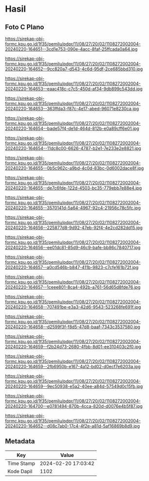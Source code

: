 # Hasil

## Foto C Plano

https://sirekap-obj-formc.kpu.go.id/1f35/pemilu/pdpr/11/08/27/20/02/1108272002004-20240220-164651--3cd1e753-090e-4acc-8faf-25ffcada0a64.jpg

https://sirekap-obj-formc.kpu.go.id/1f35/pemilu/pdpr/11/08/27/20/02/1108272002004-20240220-164652--9cc820a7-d543-4c6d-95df-2ce685bbd310.jpg

https://sirekap-obj-formc.kpu.go.id/1f35/pemilu/pdpr/11/08/27/20/02/1108272002004-20240220-164653--eaac418c-c7c5-450d-af34-9db899c543dd.jpg

https://sirekap-obj-formc.kpu.go.id/1f35/pemilu/pdpr/11/08/27/20/02/1108272002004-20240220-164653--363ffda3-f87c-4e17-abed-96071e8230ca.jpg

https://sirekap-obj-formc.kpu.go.id/1f35/pemilu/pdpr/11/08/27/20/02/1108272002004-20240220-164654--bade57f4-de1d-464d-812b-e0a89cff6e01.jpg

https://sirekap-obj-formc.kpu.go.id/1f35/pemilu/pdpr/11/08/27/20/02/1108272002004-20240220-164654--11dc8c00-6626-4787-b2e1-7e233e2e8821.jpg

https://sirekap-obj-formc.kpu.go.id/1f35/pemilu/pdpr/11/08/27/20/02/1108272002004-20240220-164655--0b5c962c-a9bd-4c0d-83bc-0d6002dace8f.jpg

https://sirekap-obj-formc.kpu.go.id/1f35/pemilu/pdpr/11/08/27/20/02/1108272002004-20240220-164655--de7c6fde-122d-4503-bc35-779ebb7e88e4.jpg

https://sirekap-obj-formc.kpu.go.id/1f35/pemilu/pdpr/11/08/27/20/02/1108272002004-20240220-164655--3570141d-5a64-4967-92c4-21956c78c5fc.jpg

https://sirekap-obj-formc.kpu.go.id/1f35/pemilu/pdpr/11/08/27/20/02/1108272002004-20240220-164656--225877d8-9d92-47eb-92f4-4e2cd282dd15.jpg

https://sirekap-obj-formc.kpu.go.id/1f35/pemilu/pdpr/11/08/27/20/02/1108272002004-20240220-164656--ee01dc81-85d9-46c9-bafe-bb86c7840717.jpg

https://sirekap-obj-formc.kpu.go.id/1f35/pemilu/pdpr/11/08/27/20/02/1108272002004-20240220-164657--a0cd546b-b847-411b-9823-c7cfe161b72f.jpg

https://sirekap-obj-formc.kpu.go.id/1f35/pemilu/pdpr/11/08/27/20/02/1108272002004-20240220-164657--1ceee801-8ca4-492b-a761-56d65d8fde76.jpg

https://sirekap-obj-formc.kpu.go.id/1f35/pemilu/pdpr/11/08/27/20/02/1108272002004-20240220-164658--707491be-e3a3-42d6-9543-523268fe691f.jpg

https://sirekap-obj-formc.kpu.go.id/1f35/pemilu/pdpr/11/08/27/20/02/1108272002004-20240220-164658--d2599f3f-f8d5-47d8-baaf-7343c3537580.jpg

https://sirekap-obj-formc.kpu.go.id/1f35/pemilu/pdpr/11/08/27/20/02/1108272002004-20240220-164659--f2b24d73-2680-4fbb-8d01-ee310403c2f0.jpg

https://sirekap-obj-formc.kpu.go.id/1f35/pemilu/pdpr/11/08/27/20/02/1108272002004-20240220-164659--2fb6950b-e167-4a12-bd02-d0ecf7e6203a.jpg

https://sirekap-obj-formc.kpu.go.id/1f35/pemilu/pdpr/11/08/27/20/02/1108272002004-20240220-164659--9ec50938-e5a2-40ee-a84d-57549d0c15fb.jpg

https://sirekap-obj-formc.kpu.go.id/1f35/pemilu/pdpr/11/08/27/20/02/1108272002004-20240220-164700--e0781494-870b-4cca-820d-d0076e4b5f87.jpg

https://sirekap-obj-formc.kpu.go.id/1f35/pemilu/pdpr/11/08/27/20/02/1108272002004-20240220-164652--d08c7ab0-17c4-4f2e-a81d-5af16869b8d9.jpg


## Metadata

| Key        | Value               |
| ---------- | ------------------- |
| Time Stamp | 2024-02-20 17:03:42 |
| Kode Dapil | 1102                |



